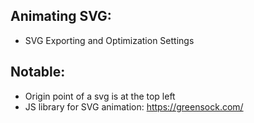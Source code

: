 ## Animating SVG:

- SVG Exporting and Optimization Settings

## Notable:

- Origin point of a svg is at the top left
- JS library for SVG animation: https://greensock.com/
